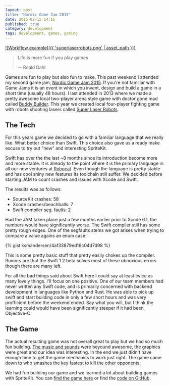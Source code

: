 ```yaml
---
layout: post
title: "Nordic Game Jam 2015"
date: 2015-02-15 14:16
published: true
category: development
tags: development, games, gaming
---
```


[![Workflow example]({{ 'superlaserrobots.png' | asset_path }})](http://robo.cat/superlaserrobots/)

> Life is more fun if you play games
>
> -- Roald Dahl

Games are fun to play but also fun to make. This past weekend I attended my second game jam, [Nordic Game Jam 2015](http://nordicgamejam.org/). If you're not familiar with Game Jams it is an event in which you invent, design and build a game in a short time (usually 48 hours). I last attended in 2013 where we made a pretty awesome local two-player arena style game with doctor gone mad called [Buddy Builder](http://robo.cat/buddybuilder). This year we created local four-player fighting game with robots shooting lasers called [Super Laser Robots](http://robo.cat/superlaserrobots).

## The Tech

For this years game we decided to go with a familiar language that we really like. What better choice than Swift. This choice also gave us a ready make excuse to try out "new" and interesting SpriteKit.

Swift has over the the last ~8 months since its introduction become more and more stable. It is already to the point where it is the primary language in all our new ventures at [Robocat](http://robo.cat). Even though the language is pretty stable and has cool shiny new features its toolchain still suffer. We decided before starting JAM to count crashes and issues with Xcode and Swift. 

The results was as follows:

- SourceKit crashes: 58
- Xcode crashes/beachballs: 7
- Swift compiler seg. faults: 2

Had the JAM taken place just a few months earlier prior to Xcode 6.1, the numbers would have significantly worse. The Swift compiler still has some pretty rough edges. One of the segfaults stems we got arises when trying to compare a value agains an enum case:

{% gist ksmandersen/4af33879ed16c04d7d98 %}

This is some pretty basic stuff that pretty easily chokes up the compiler. Rumors are that the Swift 1.2 beta solves most of these obnoxious errors though there are many left.

For all the bad things said about Swift here I could say at least twice as many lovely things. I'll focus on one positive. One of our team members had never written any Swift code, and is primarily concerned with backend development in languages like Python and Rust. He was able to pick up swift and start building code in only a few short hours and was very profficient before the weekend ended. Say what you will, but I think the learning could would have been significantly steeper if it had been Objective-C.

## The Game

The actual resulting game was not overall great to play but we had so much fun building. [The music and sounds](https://soundcloud.com/soundbrandt/sets/super-laser-robots-nordic-game) were beyound awesome, the graphics were great and our idea was interesting. In the end we just didn't have enough time to get the game mechanics to work just right. The game came down to who smashes the key fastest to kill the other opponents.

We had fun building our game and we learned a lot about building games with SpriteKit. You can [find the game here](http://robo.cat/superlaserrobots) or find the [code on GitHub](http://github.com/robocat/superlaserrobots).

